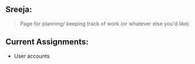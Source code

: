 ## Sreeja: 
> Page for planning/ keeping track of work (or whatever else you'd like)

## Current Assignments: 
- User accounts


